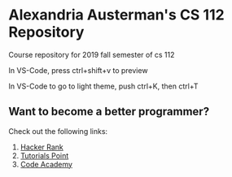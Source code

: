 # Alexandria Austerman's CS 112 Repository
Course repository for 2019 fall semester of cs 112

In VS-Code, press ctrl+shift+v to preview

In VS-Code to go to light theme, push ctrl+K, then ctrl+T
## Want to become a better programmer?  
Check out the following links:
1. [Hacker Rank](https://www.hackerrank.com/domains/cpp)
2. [Tutorials Point](https://www.tutorialspoint.com/cplusplus/index.htm)
3. [Code Academy](https://www.codecademy.com/learn/learn-c-plus-plus)
